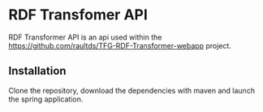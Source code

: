 # RDF Transfomer API

RDF Transformer API is an api used within the https://github.com/raultds/TFG-RDF-Transformer-webapp project.

## Installation

Clone the repository, download the dependencies with maven and launch the spring application.

